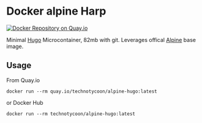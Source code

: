 # Docker alpine Harp

[![Docker Repository on Quay.io](https://quay.io/repository/technotycoon/alpine-hugo/status "Docker Repository on Quay.io")](https://quay.io/repository/technotycoon/alpine-hugo)

Minimal [Hugo](https://gohugo.io) Microcontainer, 82mb with git. Leverages offical [Alpine](https://hub.docker.com/_/alpine/) base image.

## Usage

From Quay.io

    docker run --rm quay.io/technotycoon/alpine-hugo:latest

or Docker Hub

    docker run --rm technotycoon/alpine-hugo:latest
